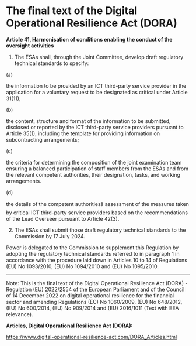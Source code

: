 



# The final text of the Digital Operational Resilience Act (DORA)


  

**Article 41, Harmonisation of conditions enabling the conduct of the oversight activities**


  

 1. The ESAs shall, through the Joint Committee, develop draft regulatory technical standards to specify:


 (a)

the information to be provided by an ICT third-party service provider in the application for a voluntary request to be designated as critical under Article 31(11);


 (b)

the content, structure and format of the information to be submitted, disclosed or reported by the ICT third-party service providers pursuant to Article 35(1), including the template for providing information on subcontracting arrangements;


 (c)

the criteria for determining the composition of the joint examination team ensuring a balanced participation of staff members from the ESAs and from the relevant competent authorities, their designation, tasks, and working arrangements.


 (d)

the details of the competent authoritiesâ assessment of the measures taken by critical ICT third-party service providers based on the recommendations of the Lead Overseer pursuant to Article 42(3).


  

 2. The ESAs shall submit those draft regulatory technical standards to the Commission by 17 July 2024.


 Power is delegated to the Commission to supplement this Regulation by adopting the regulatory technical standards referred to in paragraph 1 in accordance with the procedure laid down in Articles 10 to 14 of Regulations (EU) No 1093/2010, (EU) No 1094/2010 and (EU) No 1095/2010.


  



---


 Note: This is the final text of the Digital Operational Resilience Act (DORA) - Regulation (EU) 2022/2554 of the European Parliament and of the Council of 14 December 2022 on digital operational resilience for the financial sector and amending Regulations (EC) No 1060/2009, (EU) No 648/2012, (EU) No 600/2014, (EU) No 909/2014 and (EU) 2016/1011 (Text with EEA relevance).


  

 **Articles, Digital Operational Resilience Act (DORA):** 


<https://www.digital-operational-resilience-act.com/DORA_Articles.html>






